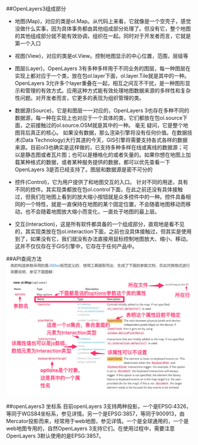 ##OpenLayers3组成部分
- 地图(Map)，对应的类是ol.Map。从代码上来看，它就像是一个空壳子，感觉没做什么实事，因为具体事务都由其他组成部分处理了。但没有它，整个地图的其他组成部分就不能有效协调，组织在一起。同时对于开发者而言，它就是第一个入口

- 视图(View)，对应的类是ol.View。控制地图显示的中心位置，范围，层级等

- 图层(Layer)，OpenLayers 3有多种多样用于不同业务的图层，每一种图层在实现上都对应于一个类，放在包ol.layer下面，ol.layer.Tile就是其中的一种。OpenLayers 3允许多个layer重叠在一起，相互之间互不干扰，是一种图形显示和管理的有效方式。应用这种方式能有效处理地图数据来源的多样性和复杂性问题。对开发者而言，它更多的表现为组织管理的类。

- 数据源(Source)，它是和图层一一对应的，OpenLayers 3也存在多种不同的数据源，每一种在实现上也对应于一个具体的类，它们都放在包ol.source下面，之前接触过的ol.source.OSM就是其中的一种。 毫无 疑问，它是整个地图背后真正的核心。 如果没有数据，那么渲染引擎将没有任何价值。在数据技术(Data Technology)大行其道的今天，GIS引擎将需要支持各式各样的数据来源。目前ol3也确实是这样做的，已支持多种多样在线或离线的数据源；可以是静态图或者瓦片图；也可以是栅格化的或者矢量的。如果你想在地图上加载某种格式的数据，或者某种服务提供的数据，都可以优先查看一下OpenLayers 3是否已经支持了。图层和数据源是密不可分的

- 控件(Control)，它为用户提供了和地图交互的入口。 针对不同的用途，具有不同的控件。其实现类都放在包ol.control下面，在此之前还没有具体接触过，但我们在地图上看到的放大缩小按钮就是众多控件中的一种。控件具备相同的一个特性，就是一直保持在地图的某个固定位置，不会随着地图移动而移动，也不会随着地图放大缩小而变化，一直处于地图的最上层。

- 交互(Interaction)，这是所有软件都具备的一个组成部分，直观地是看不见的，其实现类放在包ol.interaction下面，之前也没具体接触过，但其实是使用到了，如果没有它，我们就没有办法直接用鼠标控制地图放大、缩小、移动。这并不仅仅存在于GIS引擎中，它存在于任何产品中。

##API查阅方法
![图片](api查看.png 'api查看')


##openLayers3 坐标系
目前openLayers 3支持两种投影，一个是EPSG:4326，等同于WGS84坐标系，参见详情。另一个是EPSG:3857，等同于900913，由Mercator投影而来，经常用于web地图，参见详情。一个是全球通用的，一个是web地图专用的，自然OpenLayers 3支持它们。在使用过程中，需要注意OpenLayers 3默认使用的是EPSG:3857。
